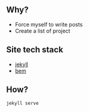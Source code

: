 ## Why?
* Force myself to write posts
* Create a list of project

## Site tech stack
* [jekyll](https://jekyllrb.com/)
* [bem](https://en.bem.info/)

## How?

```bash
jekyll serve
```